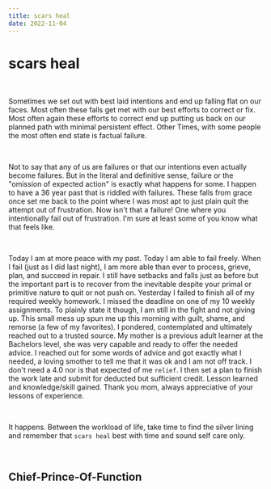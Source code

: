 ```yaml
---
title: scars heal
date: 2022-11-04
---
```


# scars heal

<br>

Sometimes we set out with best laid intentions and end up falling flat on our faces. Most often these falls get met with our best efforts to correct or fix. Most often again these efforts to correct end up putting us back on our planned path with minimal persistent effect. Other Times, with some people the most often end state is factual failure.

<br>

Not to say that any of us are failures or that our intentions even actually become failures. But in the literal and definitive sense, failure or the "omission of expected action" is exactly what happens for some. I happen to have a 36 year past that is riddled with failures. These falls from grace once set me back to the point where I was most apt to just plain quit the attempt out of frustration. Now isn't that a failure! One where you intentionally fail out of frustration. I'm sure at least some of you know what that feels like.

<br>

Today I am at more peace with my past. Today I am able to fail freely. When I fail (just as I did last night), I am more able than ever to process, grieve, plan, and succeed in repair. I still have setbacks and falls just as before but the important part is to recover from the inevitable despite your primal or primitive nature to quit or not push on. Yesterday I failed to finish all of my required weekly homework. I missed the deadline on one of my 10 weekly assignments. To plainly state it though, I am still in the fight and not giving up. This small mess up spun me up this morning with guilt, shame, and remorse (a few of my favorites). I pondered, contemplated and ultimately reached out to a trusted source. My mother is a previous adult learner at the Bachelors level, she was very capable and ready to offer the needed advice. I reached out for some words of advice and got exactly what I needed, a loving smother to tell me that it was ok and I am not off track. I don't need a 4.0 nor is that expected of me ```relief```. I then set a plan to finish the work late and submit for deducted but sufficient credit. Lesson learned and knowledge/skill gained. Thank you mom, always appreciative of your lessons of experience.

<br>

It happens. Between the workload of life, take time to find the silver lining and remember that ```scars heal``` best with time and sound self care only.

<br>

## Chief-Prince-Of-Function
